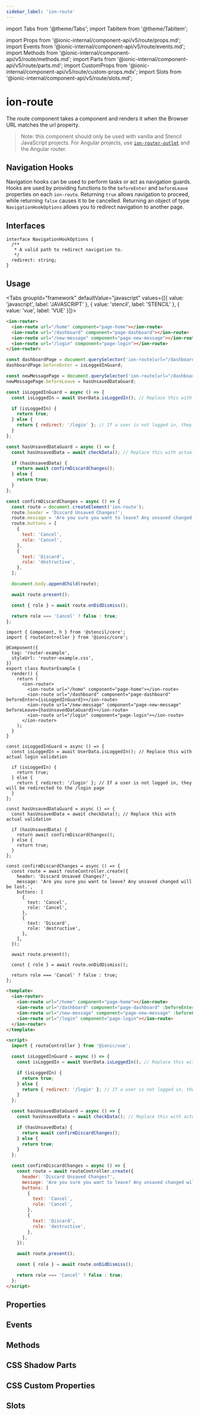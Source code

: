 ```yaml
---
sidebar_label: 'ion-route'
---
```


import Tabs from '@theme/Tabs';
import TabItem from '@theme/TabItem';

import Props from '@ionic-internal/component-api/v5/route/props.md';
import Events from '@ionic-internal/component-api/v5/route/events.md';
import Methods from '@ionic-internal/component-api/v5/route/methods.md';
import Parts from '@ionic-internal/component-api/v5/route/parts.md';
import CustomProps from '@ionic-internal/component-api/v5/route/custom-props.mdx';
import Slots from '@ionic-internal/component-api/v5/route/slots.md';

# ion-route

The route component takes a component and renders it when the Browser URL matches the url property.

> Note: this component should only be used with vanilla and Stencil JavaScript projects. For Angular projects, use [`ion-router-outlet`](router-outlet.md) and the Angular router.

## Navigation Hooks

Navigation hooks can be used to perform tasks or act as navigation guards. Hooks are used by providing functions to the `beforeEnter` and `beforeLeave` properties on each `ion-route`. Returning `true` allows navigation to proceed, while returning `false` causes it to be cancelled. Returning an object of type `NavigationHookOptions` allows you to redirect navigation to another page.

## Interfaces

```tsx
interface NavigationHookOptions {
  /**
   * A valid path to redirect navigation to.
   */
  redirect: string;
}
```

## Usage

<Tabs groupId="framework" defaultValue="javascript" values={[{ value: 'javascript', label: 'JAVASCRIPT' }, { value: 'stencil', label: 'STENCIL' }, { value: 'vue', label: 'VUE' }]}>

<TabItem value="javascript">

```html
<ion-router>
  <ion-route url="/home" component="page-home"></ion-route>
  <ion-route url="/dashboard" component="page-dashboard"></ion-route>
  <ion-route url="/new-message" component="page-new-message"></ion-route>
  <ion-route url="/login" component="page-login"></ion-route>
</ion-router>
```

```javascript
const dashboardPage = document.querySelector('ion-route[url="/dashboard"]');
dashboardPage.beforeEnter = isLoggedInGuard;

const newMessagePage = document.querySelector('ion-route[url="/dashboard"]');
newMessagePage.beforeLeave = hasUnsavedDataGuard;

const isLoggedInGuard = async () => {
  const isLoggedIn = await UserData.isLoggedIn(); // Replace this with actual login validation

  if (isLoggedIn) {
    return true;
  } else {
    return { redirect: '/login' }; // If a user is not logged in, they will be redirected to the /login page
  }
};

const hasUnsavedDataGuard = async () => {
  const hasUnsavedData = await checkData(); // Replace this with actual validation

  if (hasUnsavedData) {
    return await confirmDiscardChanges();
  } else {
    return true;
  }
};

const confirmDiscardChanges = async () => {
  const route = document.createElement('ion-route');
  route.header = 'Discard Unsaved Changes?';
  route.message = 'Are you sure you want to leave? Any unsaved changed will be lost.';
  route.buttons = [
    {
      text: 'Cancel',
      role: 'Cancel',
    },
    {
      text: 'Discard',
      role: 'destructive',
    },
  ];

  document.body.appendChild(route);

  await route.present();

  const { role } = await route.onDidDismiss();

  return role === 'Cancel' ? false : true;
};
```

</TabItem>

<TabItem value="stencil">

```tsx
import { Component, h } from '@stencil/core';
import { routeController } from '@ionic/core';

@Component({
  tag: 'router-example',
  styleUrl: 'router-example.css',
})
export class RouterExample {
  render() {
    return (
      <ion-router>
        <ion-route url="/home" component="page-home"></ion-route>
        <ion-route url="/dashboard" component="page-dashboard" beforeEnter={isLoggedInGuard}></ion-route>
        <ion-route url="/new-message" component="page-new-message" beforeLeave={hasUnsavedDataGuard}></ion-route>
        <ion-route url="/login" component="page-login"></ion-route>
      </ion-router>
    );
  }
}

const isLoggedInGuard = async () => {
  const isLoggedIn = await UserData.isLoggedIn(); // Replace this with actual login validation

  if (isLoggedIn) {
    return true;
  } else {
    return { redirect: '/login' }; // If a user is not logged in, they will be redirected to the /login page
  }
};

const hasUnsavedDataGuard = async () => {
  const hasUnsavedData = await checkData(); // Replace this with actual validation

  if (hasUnsavedData) {
    return await confirmDiscardChanges();
  } else {
    return true;
  }
};

const confirmDiscardChanges = async () => {
  const route = await routeController.create({
    header: 'Discard Unsaved Changes?',
    message: 'Are you sure you want to leave? Any unsaved changed will be lost.',
    buttons: [
      {
        text: 'Cancel',
        role: 'Cancel',
      },
      {
        text: 'Discard',
        role: 'destructive',
      },
    ],
  });

  await route.present();

  const { role } = await route.onDidDismiss();

  return role === 'Cancel' ? false : true;
};
```

</TabItem>

<TabItem value="vue">

```html
<template>
  <ion-router>
    <ion-route url="/home" component="page-home"></ion-route>
    <ion-route url="/dashboard" component="page-dashboard" :beforeEnter="isLoggedInGuard"></ion-route>
    <ion-route url="/new-message" component="page-new-message" :beforeLeave="hasUnsavedDataGuard"></ion-route>
    <ion-route url="/login" component="page-login"></ion-route>
  </ion-router>
</template>

<script>
  import { routeController } from '@ionic/vue';

  const isLoggedInGuard = async () => {
    const isLoggedIn = await UserData.isLoggedIn(); // Replace this with actual login validation

    if (isLoggedIn) {
      return true;
    } else {
      return { redirect: '/login' }; // If a user is not logged in, they will be redirected to the /login page
    }
  };

  const hasUnsavedDataGuard = async () => {
    const hasUnsavedData = await checkData(); // Replace this with actual validation

    if (hasUnsavedData) {
      return await confirmDiscardChanges();
    } else {
      return true;
    }
  };

  const confirmDiscardChanges = async () => {
    const route = await routeController.create({
      header: 'Discard Unsaved Changes?',
      message: 'Are you sure you want to leave? Any unsaved changed will be lost.',
      buttons: [
        {
          text: 'Cancel',
          role: 'Cancel',
        },
        {
          text: 'Discard',
          role: 'destructive',
        },
      ],
    });

    await route.present();

    const { role } = await route.onDidDismiss();

    return role === 'Cancel' ? false : true;
  };
</script>
```

</TabItem>

</Tabs>

## Properties

<Props />

## Events

<Events />

## Methods

<Methods />

## CSS Shadow Parts

<Parts />

## CSS Custom Properties

<CustomProps />

## Slots

<Slots />
